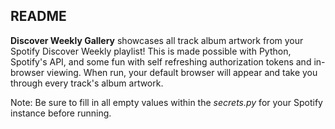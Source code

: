 ## README
**Discover Weekly Gallery** showcases all track album artwork from your Spotify Discover Weekly playlist! This is made possible with Python, Spotify's API, and some fun with self refreshing authorization tokens and in-browser viewing. When run, your default browser will appear and take you through every track's album artwork.

Note: Be sure to fill in all empty values within the *secrets.py* for your Spotify instance before running.
